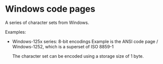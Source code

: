 # Windows code pages

A series of character sets from Windows.

Examples:
* Windows-125x series: 8-bit encodings
    Example is the ANSI code page / Windows-1252, which is a superset of ISO 8859-1

    The character set can be encoded using a storage size of 1 byte.
